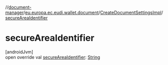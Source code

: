 //[document-manager](../../../index.md)/[eu.europa.ec.eudi.wallet.document](../index.md)/[CreateDocumentSettingsImpl](index.md)/[secureAreaIdentifier](secure-area-identifier.md)

# secureAreaIdentifier

[androidJvm]\
open override
val [secureAreaIdentifier](secure-area-identifier.md): [String](https://kotlinlang.org/api/latest/jvm/stdlib/kotlin/-string/index.html)
